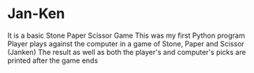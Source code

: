# Jan-Ken
It is a basic Stone Paper Scissor Game
This was my first Python program 
Player plays against the computer in a game of Stone, Paper and Scissor (Janken) 
The result as well as both the player's and computer's picks are printed after the game ends
